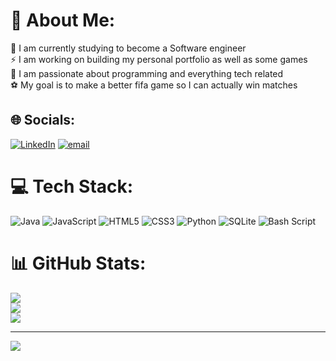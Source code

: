 # 💫 About Me:
🧠 I am currently studying to become a Software engineer<br>⚡ I am working on building my personal portfolio as well as some games<br>🙇 I am passionate about programming and everything tech related<br>⚽ My goal is to make a better fifa game so I can actually win matches


## 🌐 Socials:
[![LinkedIn](https://img.shields.io/badge/LinkedIn-%230077B5.svg?logo=linkedin&logoColor=white)](www.linkedin.com/in/remone-jacobs-08188821a) [![email](https://img.shields.io/badge/Email-D14836?logo=gmail&logoColor=white)](mailto:jacobsremone@gmail.com) 

# 💻 Tech Stack:
![Java](https://img.shields.io/badge/java-%23ED8B00.svg?style=for-the-badge&logo=openjdk&logoColor=white) ![JavaScript](https://img.shields.io/badge/javascript-%23323330.svg?style=for-the-badge&logo=javascript&logoColor=%23F7DF1E) ![HTML5](https://img.shields.io/badge/html5-%23E34F26.svg?style=for-the-badge&logo=html5&logoColor=white) ![CSS3](https://img.shields.io/badge/css3-%231572B6.svg?style=for-the-badge&logo=css3&logoColor=white) ![Python](https://img.shields.io/badge/python-3670A0?style=for-the-badge&logo=python&logoColor=ffdd54) ![SQLite](https://img.shields.io/badge/sqlite-%2307405e.svg?style=for-the-badge&logo=sqlite&logoColor=white) ![Bash Script](https://img.shields.io/badge/bash_script-%23121011.svg?style=for-the-badge&logo=gnu-bash&logoColor=white)
# 📊 GitHub Stats:
![](https://github-readme-stats.vercel.app/api?username=remonejacobs&theme=dark&hide_border=false&include_all_commits=false&count_private=false)<br/>
![](https://nirzak-streak-stats.vercel.app/?user=remonejacobs&theme=dark&hide_border=false)<br/>
![](https://github-readme-stats.vercel.app/api/top-langs/?username=remonejacobs&theme=dark&hide_border=false&include_all_commits=false&count_private=false&layout=compact)

---
[![](https://visitcount.itsvg.in/api?id=remonejacobs&icon=0&color=0)](https://visitcount.itsvg.in)

<!-- Proudly created with GPRM ( https://gprm.itsvg.in ) -->
